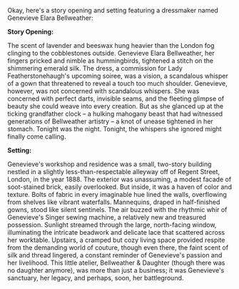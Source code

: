 Okay, here's a story opening and setting featuring a dressmaker named Genevieve Elara Bellweather:

**Story Opening:**

The scent of lavender and beeswax hung heavier than the London fog clinging to the cobblestones outside. Genevieve Elara Bellweather, her fingers pricked and nimble as hummingbirds, tightened a stitch on the shimmering emerald silk. The dress, a commission for Lady Featherstonehaugh's upcoming soiree, was a vision, a scandalous whisper of a gown that threatened to reveal a touch too much shoulder. Genevieve, however, was not concerned with scandalous whispers. She was concerned with perfect darts, invisible seams, and the fleeting glimpse of beauty she could weave into every creation. But as she glanced up at the ticking grandfather clock – a hulking mahogany beast that had witnessed generations of Bellweather artistry – a knot of unease tightened in her stomach. Tonight was the night. Tonight, the whispers she ignored might finally come calling.

**Setting:**

Genevieve's workshop and residence was a small, two-story building nestled in a slightly less-than-respectable alleyway off of Regent Street, London, in the year 1888. The exterior was unassuming, a modest facade of soot-stained brick, easily overlooked. But inside, it was a haven of color and texture. Bolts of fabric in every imaginable hue lined the walls, overflowing from shelves like vibrant waterfalls. Mannequins, draped in half-finished gowns, stood like silent sentinels. The air buzzed with the rhythmic whir of Genevieve's Singer sewing machine, a relatively new and treasured possession. Sunlight streamed through the large, north-facing window, illuminating the intricate beadwork and delicate lace that scattered across her worktable. Upstairs, a cramped but cozy living space provided respite from the demanding world of couture, though even there, the faint scent of silk and thread lingered, a constant reminder of Genevieve's passion and her livelihood. This little atelier, Bellweather & Daughter (though there was no daughter anymore), was more than just a business; it was Genevieve's sanctuary, her legacy, and perhaps, soon, her battleground.
